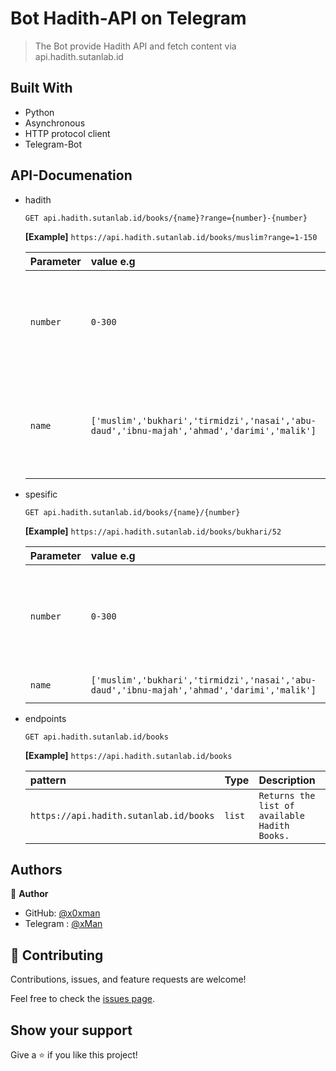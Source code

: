 
# Bot Hadith-API on Telegram 

> The Bot provide Hadith API and fetch content via api.hadith.sutanlab.id


## Built With

- Python
- Asynchronous
- HTTP protocol client
- Telegram-Bot

## API-Documenation
- hadith
    ```http
    GET api.hadith.sutanlab.id/books/{name}?range={number}-{number}
    ```

    **[Example]** `https://api.hadith.sutanlab.id/books/muslim?range=1-150`

    | Parameter | value e.g | Description |
    | :--- | :--- | :--- |
    | `number` | `0-300` | `Returns hadiths by range of number. (Note: For performance reasons, max accepted range: 300)` |
    | `name` | `['muslim','bukhari','tirmidzi','nasai','abu-daud','ibnu-majah','ahmad','darimi','malik']` | `Returns hadiths by range of number. (Note: For performance reasons, max accepted range: 300)` |
 
- spesific
    ```http
    GET api.hadith.sutanlab.id/books/{name}/{number}
    ```

    **[Example]** `https://api.hadith.sutanlab.id/books/bukhari/52`

    | Parameter | value e.g | Description |
    | :--- | :--- | :--- |
    | `number` | `0-300` | `Returns hadiths by range of number. (Note: For performance reasons, max accepted range: 300)` |
    | `name` | `['muslim','bukhari','tirmidzi','nasai','abu-daud','ibnu-majah','ahmad','darimi','malik']` | `Returns spesific hadith` |

- endpoints
    ```http
    GET api.hadith.sutanlab.id/books
    ```

    **[Example]** `https://api.hadith.sutanlab.id/books`

    | pattern | Type | Description |
    | :--- | :--- | :--- |
    | `https://api.hadith.sutanlab.id/books` | `list` | `Returns the list of available Hadith Books.` |
    
## Authors

👤 **Author**

- GitHub: [@x0xman](https://github.com/x0xman)
- Telegram : [@xMan](https://t.me/x0x3b)

## 🤝 Contributing

Contributions, issues, and feature requests are welcome!

Feel free to check the [issues page](../../issues/).

## Show your support

Give a ⭐️ if you like this project!
